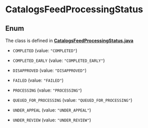 

# CatalogsFeedProcessingStatus

## Enum

The class is defined in **[CatalogsFeedProcessingStatus.java](../../src/main/java/org/openapitools/model/CatalogsFeedProcessingStatus.java)**


* `COMPLETED` (value: `"COMPLETED"`)

* `COMPLETED_EARLY` (value: `"COMPLETED_EARLY"`)

* `DISAPPROVED` (value: `"DISAPPROVED"`)

* `FAILED` (value: `"FAILED"`)

* `PROCESSING` (value: `"PROCESSING"`)

* `QUEUED_FOR_PROCESSING` (value: `"QUEUED_FOR_PROCESSING"`)

* `UNDER_APPEAL` (value: `"UNDER_APPEAL"`)

* `UNDER_REVIEW` (value: `"UNDER_REVIEW"`)




